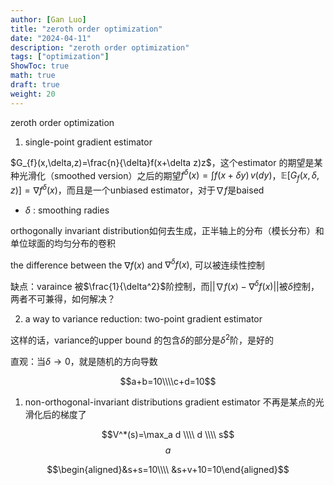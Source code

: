 ```yaml
---
author: [Gan Luo]
title: "zeroth order optimization"
date: "2024-04-11"
description: "zeroth order optimization"
tags: ["optimization"]
ShowToc: true
math: true
draft: true
weight: 20
---
```


zeroth order optimization

1. single-point gradient estimator

$G_{f}(x,\delta,z)=\frac{n}{\delta}f(x+\delta z)z$，这个estimator 的期望是某种光滑化（smoothed version）之后的期望$f^{\delta}(x)=\int f(x+\delta y) \, v(dy)$，$\mathbb{E}[G_{f}(x,\delta,z)]=\nabla f^{\delta}(x)$，而且是一个unbiased estimator，对于$\nabla f$是baised

+ $\delta$ : smoothing radies

orthogonally invariant distribution如何去生成，正半轴上的分布（模长分布）和单位球面的均匀分布的卷积

the difference between the $\nabla f(x)$ and $\nabla^{\delta}f(x)$, 可以被连续性控制

缺点：varaince 被$\frac{1}{\delta^2}$阶控制，而$|| \nabla f(x)-\nabla^{\delta}f(x)||$被$\delta$控制，两者不可兼得，如何解决？

2. a way to variance reduction: two-point gradient estimator

这样的话，variance的upper bound 的包含$\delta$的部分是$\delta^2$阶，是好的

直观：当$\delta\to0$，就是随机的方向导数

$$a+b=10\\\\c+d=10$$

1. non-orthogonal-invariant distributions
gradient estimator 不再是某点的光滑化后的梯度了

$$V^*(s)=\max_a d \\\\ d \\\\ s$$
$$a$$

$$\begin{aligned}&s+s=10\\\\ &s+v+10=10\end{aligned}$$